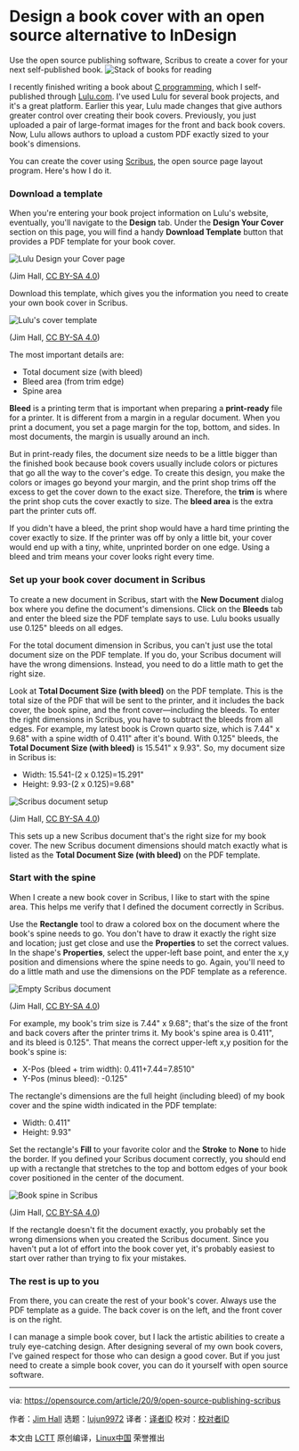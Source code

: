 [#]: collector: (lujun9972)
[#]: translator: ( )
[#]: reviewer: ( )
[#]: publisher: ( )
[#]: url: ( )
[#]: subject: (Design a book cover with an open source alternative to InDesign)
[#]: via: (https://opensource.com/article/20/9/open-source-publishing-scribus)
[#]: author: (Jim Hall https://opensource.com/users/jim-hall)

Design a book cover with an open source alternative to InDesign
======
Use the open source publishing software, Scribus to create a cover for
your next self-published book.
![Stack of books for reading][1]

I recently finished writing a book about [C programming][2], which I self-published through [Lulu.com][3]. I've used Lulu for several book projects, and it's a great platform. Earlier this year, Lulu made changes that give authors greater control over creating their book covers. Previously, you just uploaded a pair of large-format images for the front and back book covers. Now, Lulu allows authors to upload a custom PDF exactly sized to your book's dimensions.

You can create the cover using [Scribus][4], the open source page layout program. Here's how I do it.

### Download a template

When you're entering your book project information on Lulu's website, eventually, you'll navigate to the **Design** tab. Under the **Design Your Cover** section on this page, you will find a handy **Download Template** button that provides a PDF template for your book cover.

![Lulu Design your Cover page][5]

(Jim Hall, [CC BY-SA 4.0][6])

Download this template, which gives you the information you need to create your own book cover in Scribus.

![Lulu's cover template][7]

(Jim Hall, [CC BY-SA 4.0][6])

The most important details are:

  * Total document size (with bleed)
  * Bleed area (from trim edge)
  * Spine area



**Bleed** is a printing term that is important when preparing a **print-ready** file for a printer. It is different from a margin in a regular document. When you print a document, you set a page margin for the top, bottom, and sides. In most documents, the margin is usually around an inch.

But in print-ready files, the document size needs to be a little bigger than the finished book because book covers usually include colors or pictures that go all the way to the cover's edge. To create this design, you make the colors or images go beyond your margin, and the print shop trims off the excess to get the cover down to the exact size. Therefore, the **trim** is where the print shop cuts the cover exactly to size. The **bleed area** is the extra part the printer cuts off.

If you didn't have a bleed, the print shop would have a hard time printing the cover exactly to size. If the printer was off by only a little bit, your cover would end up with a tiny, white, unprinted border on one edge. Using a bleed and trim means your cover looks right every time.

### Set up your book cover document in Scribus

To create a new document in Scribus, start with the **New Document** dialog box where you define the document's dimensions. Click on the **Bleeds** tab and enter the bleed size the PDF template says to use. Lulu books usually use 0.125" bleeds on all edges.

For the total document dimension in Scribus, you can't just use the total document size on the PDF template. If you do, your Scribus document will have the wrong dimensions. Instead, you need to do a little math to get the right size.

Look at **Total Document Size (with bleed)** on the PDF template. This is the total size of the PDF that will be sent to the printer, and it includes the back cover, the book spine, and the front cover—including the bleeds. To enter the right dimensions in Scribus, you have to subtract the bleeds from all edges. For example, my latest book is Crown quarto size, which is 7.44" x 9.68" with a spine width of 0.411" after it's bound. With 0.125" bleeds, the **Total Document Size (with bleed)** is 15.541" x 9.93". So, my document size in Scribus is:

  * Width: 15.541-(2 x 0.125)=15.291"
  * Height: 9.93-(2 x 0.125)=9.68"



![Scribus document setup][8]

(Jim Hall, [CC BY-SA 4.0][6])

This sets up a new Scribus document that's the right size for my book cover. The new Scribus document dimensions should match exactly what is listed as the **Total Document Size (with bleed)** on the PDF template.

### Start with the spine

When I create a new book cover in Scribus, I like to start with the spine area. This helps me verify that I defined the document correctly in Scribus.

Use the **Rectangle** tool to draw a colored box on the document where the book's spine needs to go. You don't have to draw it exactly the right size and location; just get close and use the **Properties** to set the correct values. In the shape's **Properties**, select the upper-left base point, and enter the x,y position and dimensions where the spine needs to go. Again, you'll need to do a little math and use the dimensions on the PDF template as a reference.

![Empty Scribus document][9]

(Jim Hall, [CC BY-SA 4.0][6])

For example, my book's trim size is 7.44" x 9.68"; that's the size of the front and back covers after the printer trims it. My book's spine area is 0.411", and its bleed is 0.125". That means the correct upper-left x,y position for the book's spine is:

  * X-Pos (bleed + trim width): 0.411+7.44=7.8510"
  * Y-Pos (minus bleed): -0.125"



The rectangle's dimensions are the full height (including bleed) of my book cover and the spine width indicated in the PDF template:

  * Width: 0.411"
  * Height: 9.93"



Set the rectangle's **Fill** to your favorite color and the **Stroke** to **None** to hide the border. If you defined your Scribus document correctly, you should end up with a rectangle that stretches to the top and bottom edges of your book cover positioned in the center of the document.

![Book spine in Scribus][10]

(Jim Hall, [CC BY-SA 4.0][6])

If the rectangle doesn't fit the document exactly, you probably set the wrong dimensions when you created the Scribus document. Since you haven't put a lot of effort into the book cover yet, it's probably easiest to start over rather than trying to fix your mistakes.

### The rest is up to you

From there, you can create the rest of your book's cover. Always use the PDF template as a guide. The back cover is on the left, and the front cover is on the right.

I can manage a simple book cover, but I lack the artistic abilities to create a truly eye-catching design. After designing several of my own book covers, I've gained respect for those who can design a good cover. But if you just need to create a simple book cover, you can do it yourself with open source software.

--------------------------------------------------------------------------------

via: https://opensource.com/article/20/9/open-source-publishing-scribus

作者：[Jim Hall][a]
选题：[lujun9972][b]
译者：[译者ID](https://github.com/译者ID)
校对：[校对者ID](https://github.com/校对者ID)

本文由 [LCTT](https://github.com/LCTT/TranslateProject) 原创编译，[Linux中国](https://linux.cn/) 荣誉推出

[a]: https://opensource.com/users/jim-hall
[b]: https://github.com/lujun9972
[1]: https://opensource.com/sites/default/files/styles/image-full-size/public/lead-images/books_read_list_stack_study.png?itok=GZxb9OAv (Stack of books for reading)
[2]: https://opensource.com/article/20/8/c-programming-cheat-sheet
[3]: https://www.lulu.com/
[4]: https://www.scribus.net/
[5]: https://opensource.com/sites/default/files/uploads/lulu-download-template.jpg (Lulu Design your Cover page)
[6]: https://creativecommons.org/licenses/by-sa/4.0/
[7]: https://opensource.com/sites/default/files/uploads/lulu-pdf-template.jpg (Lulu's cover template)
[8]: https://opensource.com/sites/default/files/uploads/scribus-new-document.jpg (Scribus document setup)
[9]: https://opensource.com/sites/default/files/uploads/scribus-empty-document.jpg (Empty Scribus document)
[10]: https://opensource.com/sites/default/files/uploads/scribus-spine-rectangle.jpg (Book spine in Scribus)
